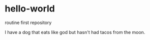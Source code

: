 # hello-world
routine first repository

I have a dog that eats like god
but hasn't had tacos from the moon. 
